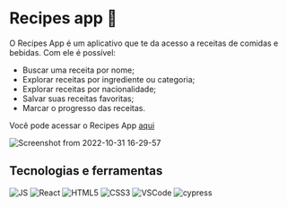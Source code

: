 # Recipes app :meat_on_bone:

O Recipes App é um aplicativo que te da acesso a receitas de comidas e bebidas. Com ele é possível: 
  - Buscar uma receita por nome;
  - Explorar receitas por ingrediente ou categoria;
  - Explorar receitas por nacionalidade;
  - Salvar suas receitas favoritas;
  - Marcar o progresso das receitas.
  
 Você pode acessar o Recipes App [aqui](https://recipes-7s3rc36sr-iskandarzero.vercel.app/)
 
 ![Screenshot from 2022-10-31 16-29-57](https://user-images.githubusercontent.com/95292969/199093491-b341638b-7791-4dd0-b594-dbcf23a1ece2.png)
 
 ## Tecnologias e ferramentas

![JS](https://img.shields.io/badge/JavaScript-F7DF1E?style=for-the-badge&logo=javascript&logoColor=black)
![React](https://img.shields.io/badge/React-20232A?style=for-the-badge&logo=react&logoColor=61DAFB)
![HTML5](https://img.shields.io/badge/HTML5-E34F26?style=for-the-badge&logo=html5&logoColor=white)
![CSS3](https://img.shields.io/badge/CSS3-1572B6?style=for-the-badge&logo=css3&logoColor=white)
![VSCode](https://img.shields.io/badge/VSCode-0078D4?style=for-the-badge&logo=visual%20studio%20code&logoColor=white)
![cypress](https://img.shields.io/badge/-cypress-%23E5E5E5?style=for-the-badge&logo=cypress&logoColor=058a5e)

